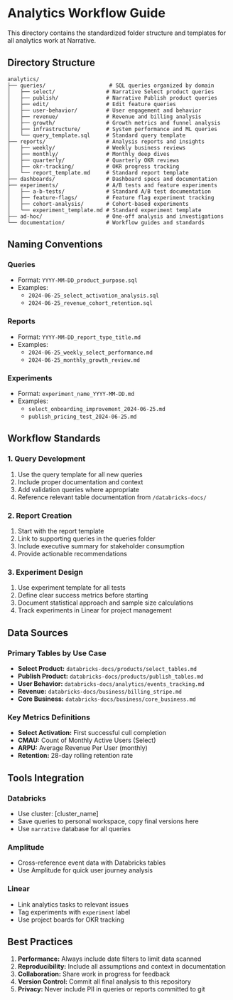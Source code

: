 # Analytics Workflow Guide

This directory contains the standardized folder structure and templates for all analytics work at Narrative.

## Directory Structure

```
analytics/
├── queries/                    # SQL queries organized by domain
│   ├── select/                # Narrative Select product queries
│   ├── publish/               # Narrative Publish product queries
│   ├── edit/                  # Edit feature queries
│   ├── user-behavior/         # User engagement and behavior
│   ├── revenue/               # Revenue and billing analysis
│   ├── growth/                # Growth metrics and funnel analysis
│   ├── infrastructure/        # System performance and ML queries
│   └── query_template.sql     # Standard query template
├── reports/                   # Analysis reports and insights
│   ├── weekly/                # Weekly business reviews
│   ├── monthly/               # Monthly deep dives
│   ├── quarterly/             # Quarterly OKR reviews
│   ├── okr-tracking/          # OKR progress tracking
│   └── report_template.md     # Standard report template
├── dashboards/                # Dashboard specs and documentation
├── experiments/               # A/B tests and feature experiments
│   ├── a-b-tests/             # Standard A/B test documentation
│   ├── feature-flags/         # Feature flag experiment tracking
│   ├── cohort-analysis/       # Cohort-based experiments
│   └── experiment_template.md # Standard experiment template
├── ad-hoc/                    # One-off analysis and investigations
└── documentation/             # Workflow guides and standards
```

## Naming Conventions

### Queries
- Format: `YYYY-MM-DD_product_purpose.sql`
- Examples:
  - `2024-06-25_select_activation_analysis.sql`
  - `2024-06-25_revenue_cohort_retention.sql`

### Reports
- Format: `YYYY-MM-DD_report_type_title.md`
- Examples:
  - `2024-06-25_weekly_select_performance.md`
  - `2024-06-25_monthly_growth_review.md`

### Experiments
- Format: `experiment_name_YYYY-MM-DD.md`
- Examples:
  - `select_onboarding_improvement_2024-06-25.md`
  - `publish_pricing_test_2024-06-25.md`

## Workflow Standards

### 1. Query Development
1. Use the query template for all new queries
2. Include proper documentation and context
3. Add validation queries where appropriate
4. Reference relevant table documentation from `/databricks-docs/`

### 2. Report Creation
1. Start with the report template
2. Link to supporting queries in the queries folder
3. Include executive summary for stakeholder consumption
4. Provide actionable recommendations

### 3. Experiment Design
1. Use experiment template for all tests
2. Define clear success metrics before starting
3. Document statistical approach and sample size calculations
4. Track experiments in Linear for project management

## Data Sources

### Primary Tables by Use Case
- **Select Product:** `databricks-docs/products/select_tables.md`
- **Publish Product:** `databricks-docs/products/publish_tables.md`
- **User Behavior:** `databricks-docs/analytics/events_tracking.md`
- **Revenue:** `databricks-docs/business/billing_stripe.md`
- **Core Business:** `databricks-docs/business/core_business.md`

### Key Metrics Definitions
- **Select Activation:** First successful cull completion
- **CMAU:** Count of Monthly Active Users (Select)
- **ARPU:** Average Revenue Per User (monthly)
- **Retention:** 28-day rolling retention rate

## Tools Integration

### Databricks
- Use cluster: [cluster_name]
- Save queries to personal workspace, copy final versions here
- Use `narrative` database for all queries

### Amplitude
- Cross-reference event data with Databricks tables
- Use Amplitude for quick user journey analysis

### Linear
- Link analytics tasks to relevant issues
- Tag experiments with `experiment` label
- Use project boards for OKR tracking

## Best Practices

1. **Performance:** Always include date filters to limit data scanned
2. **Reproducibility:** Include all assumptions and context in documentation
3. **Collaboration:** Share work in progress for feedback
4. **Version Control:** Commit all final analysis to this repository
5. **Privacy:** Never include PII in queries or reports committed to git